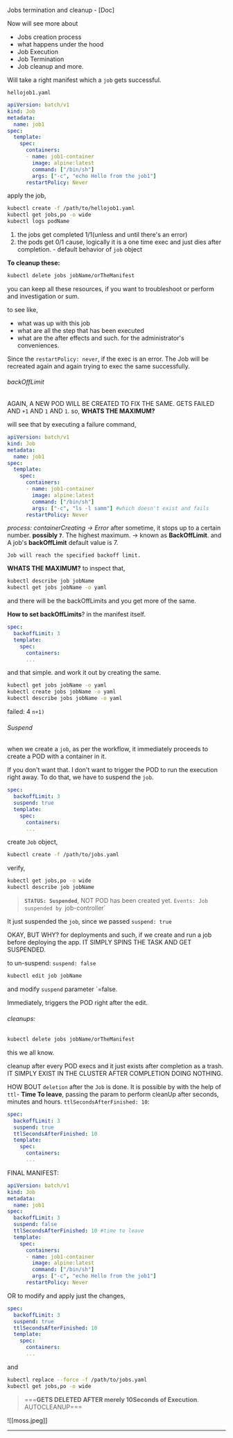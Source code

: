Jobs termination and cleanup - [Doc]

Now will see more about
- Jobs creation process
- what happens under the hood
- Job Execution
- Job Termination
- Job cleanup and more.

Will take a right manifest which a `job` gets successful. 

`hellojob1.yaml`
```Yaml
apiVersion: batch/v1
kind: Job
metadata:
  name: job1
spec:
  template:
    spec:
      containers:
      - name: job1-container
        image: alpine:latest
        command: ["/bin/sh"]
        args: ["-c", "echo Hello from the job1"]
      restartPolicy: Never
```

apply the job,
```sh
kubectl create -f /path/to/hellojob1.yaml
kubectl get jobs,po -o wide
kubectl logs podName
```

1) the jobs get completed 1/1(unless and until there's an error)
2) the pods get 0/1 cause, logically it is a one time exec and just dies after completion. - default behavior of `job` object

**To cleanup these:**
```sh
kubectl delete jobs jobName/orTheManifest
```
you can keep all these resources, if you want to troubleshoot or perform and investigation or sum.

to see like,
- what was up with this job
- what are all the step that has been executed
- what are the after effects and such.
for the administrator's conveniences.

Since the `restartPolicy: never`, if the exec is an error. The Job will be recreated again and again trying to exec the same successfully. 

###### backOffLimit
AGAIN, A NEW POD WILL BE CREATED TO FIX THE SAME. GETS FAILED AND `+1` AND `1` AND `1`. so,
**WHATS THE MAXIMUM?**

will see that by executing a failure command,
```yaml
apiVersion: batch/v1
kind: Job
metadata:
  name: job1
spec:
  template:
    spec:
      containers:
      - name: job1-container
        image: alpine:latest
        command: ["/bin/sh"]
        args: ["-c", "ls -l samm"] #which doesn't exist and fails  
      restartPolicy: Never
```
*process: containerCreating -> Error*
after sometime, it stops up to a certain number. **possibly `7`**. The highest maximum. -> known as **BackOffLimit**. and
A job's **backOffLimit** default value is 7. 

`Job will reach the specified backoff limit.`


**WHATS THE MAXIMUM?**
to inspect that,
```sh
kubectl describe job jobName
kubectl get jobs jobName -o yaml
```
and there will be the backOffLimits
and you get more of the same. 

**How to set backOffLimits**? in the manifest itself.
```yaml
spec:
  backoffLimit: 3
  template:
    spec:
      containers:
      ...
```
and that simple. and work it out by creating the same. 

```sh
kubectl get jobs jobName -o yaml
kubectl create jobs jobName -o yaml
kubectl describe jobs jobName -o yaml
```
failed: 4 `n+1) `

###### Suspend
 when we create a `job`, as per the workflow, it immediately proceeds to create a POD with a container in it. 

If you don't want that. I don't want to trigger the POD to run the execution right away. 
To do that, we have to suspend the `job`. 
 
```yaml
spec:
  backoffLimit: 3
  suspend: true
  template:
    spec:
      containers:
      ...
```

create `Job` object,
```sh
kubectl create -f /path/to/jobs.yaml
```

verify,
```sh
kubectl get jobs,po -o wide
kubectl describe job jobName
```
>**`STATUS: Suspended`**, NOT POD has been created yet. 
`Events:
Job suspended by `job-controller`

It just suspended the `job`, since we passed `suspend: true`

OKAY, BUT WHY?
for deployments and such, if we create and run a job before deploying the app. 
IT SIMPLY SPINS THE TASK AND GET SUSPENDED.


to un-suspend: `suspend: false`
```sh
kubectl edit job jobName
```
and modify `suspend` parameter `=false. 

Immediately, triggers the POD right after the edit. 


###### cleanups:
```sh
kubectl delete jobs jobName/orTheManifest
```
this we all know. 

cleanup after every POD execs and it just exists after completion as a trash. IT SIMPLY EXIST IN THE CLUSTER AFTER COMPLETION DOING NOTHING. 

HOW BOUT `deletion` after the `Job` is done. It is possible by with the help of `ttl`- **Time To leave**,  passing the  param to perform cleanUp after seconds, minutes and hours. `ttlSecondsAfterFinished: 10`:
```yaml
spec:
  backoffLimit: 3
  suspend: true
  ttlSecondsAfterFinished: 10
  template:
    spec:
      containers:
      ...
```

FINAL MANIFEST:
```yaml
apiVersion: batch/v1
kind: Job
metadata:
  name: job1
spec:
  backoffLimit: 3
  suspend: false
  ttlSecondsAfterFinished: 10 #time to leave
  template:
    spec:
      containers:
      - name: job1-container
        image: alpine:latest
        command: ["/bin/sh"]
        args: ["-c", "echo Hello from the job1"]
      restartPolicy: Never
```

OR to modify and apply just the changes,
```yaml
spec:
  backoffLimit: 3
  suspend: true
  ttlSecondsAfterFinished: 10
  template:
    spec:
      containers:
      ...
```
and
```sh
kubectl replace --force -f /path/to/jobs.yaml
kubectl get jobs,po -o wide 
```

> ===**GETS DELETED AFTER merely 10Seconds of Execution**. AUTOCLEANUP===

![[moss.jpeg]]

---
